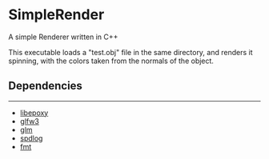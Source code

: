 # SimpleRender
A simple Renderer written in C++

This executable loads a "test.obj" file in the same directory, and renders it spinning, with the colors taken from the normals of the object.

## Dependencies
---
- [libepoxy](https://github.com/anholt/libepoxy)
- [glfw3](https://www.glfw.org/)
- [glm](https://glm.g-truc.net/0.9.9/index.html)
- [spdlog](https://github.com/gabime/spdlog)
- [fmt](https://github.com/fmtlib/fmt)
